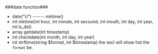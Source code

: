 ###date function###

* date("U") ------ mktime()
* int mktime(int hour, int minute, int secound, int mouth, int day, int year, int is_dst)
* array getdate(int timestamp)
* int checkdate(int month, int day, int year)
* int strftime(string $format, int $timestamp)
	the excl will show hot the `format` be.

